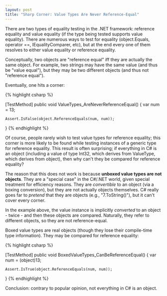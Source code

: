 ```yaml
---
layout: post
title: "Sharp Corner: Value Types Are Never Reference-Equal"
---
```

There are two types of equality testing in the .NET framework: reference equality and value equality (if the type being tested supports value equality). There are numerous ways to test for equality (object.Equals, operator ==, IEqualityComparer<T>, etc), but at the end every one of them resolves to either value equality or reference equality.

Conceptually, two objects are "reference equal" iff they are actually the same object. For example, two strings may have the same value (and thus be "value equal"), but they may be two different objects (and thus not "reference equal").

Eventually, one hits a corner:

{% highlight csharp %}

[TestMethod]
public void ValueTypes_AreNeverReferenceEqual()
{
    var num = 13;
    
    Assert.IsFalse(object.ReferenceEquals(num, num));
}
{% endhighlight %}

Of course, people rarely wish to test value types for reference equality; this corner is more likely to be found while testing instances of a generic type for reference equality. This result is often surprising; if everything in C# is an object (including a value of type Int32, which derives from ValueType, which derives from object), then why can't they be compared for reference equality?

The reason that this does not work is because **unboxed value types are not objects**. They are a "special case" in the C#/.NET world, given special treatment for efficiency reasons. They are _convertible_ to an object (via a boxing conversion), but they are not actually objects themselves. C# really goes far to _pretend_ that they are objects (e.g., "7.ToString()"), but it can't cover every corner.

In the example above, the value instance is implicitly _converted_ to an object - twice - and then these objects are compared. Naturally, they refer to different objects, so they are not reference-equal.

Boxed value types are real objects (though they lose their compile-time type information). They may be compared for reference equality:

{% highlight csharp %}

[TestMethod]
public void BoxedValueTypes_CanBeReferenceEqual()
{
    var num = (object)13;

    Assert.IsTrue(object.ReferenceEquals(num, num));
}
{% endhighlight %}

Conclusion: contrary to popular opinion, not everything in C# is an object.

